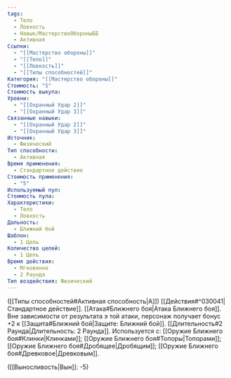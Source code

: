 ```yaml
---
tags:
  - Тело
  - Ловкость
  - Навык/МастерствоОбороныББ
  - Активная
Ссылки:
  - "[[Мастерство обороны]]"
  - "[[Тело]]"
  - "[[Ловкость]]"
  - "[[Типы способностей]]"
Категория: "[[Мастерство обороны]]"
Стоимость: "5"
Стоимость выкупа: 
Уровни:
  - "[[Охранный Удар 2]]"
  - "[[Охранный Удар 3]]"
Связанные навыки:
  - "[[Охранный Удар 2]]"
  - "[[Охранный Удар 3]]"
Источник:
  - Физический
Тип способности:
  - Активная
Время применения:
  - Стандартное действие
Стоимость применения:
  - "5"
Используемый пул: 
Стоимость пула: 
Характеристики:
  - Тело
  - Ловкость
Дальность:
  - Ближний бой
Шаблон:
  - 1 Цель
Количество целей:
  - 1 Цель
Время действия:
  - Мгновенно
  - 2 Раунда
Тип воздействия: Физический
---
```

([[Типы способностей#Активная способность|А]]) [[Действия#^030041|Стандартное действие]]. [[Атака#Ближнего боя|Атака Ближнего боя]]. Вне зависимости от результата э
той атаки, персонаж получает бонус +2 к [[Защита#Ближний бой|Защите: Ближний бой]]. [[Длительность#2 Раунда|Длительность: 2 Раунда]].
Используется с: [[Оружие Ближнего боя#Клинки|Клинками]]; [[Оружие Ближнего боя#Топоры|Топорами]]; [[Оружие Ближнего боя#Дробящее|Дробящим]]; [[Оружие Ближнего боя#Древковое|Древковым]]. 

([[Выносливость|Вын]]: -5)